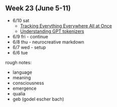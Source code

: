 

## Week 23 (June 5-11)

* 6/10 sat
  * [Tracking Everything Everywhere All at Once
](https://twitter.com/sstj389/status/1667000331958468608)
  - [Understanding GPT tokenizers](https://twitter.com/simonw/status/1666907671633567745)
* 6/9 fri - continue
* 6/8 thu - neurocreative markdown
* 6/7 wed - setup
* 6/6 tue

rough notes:
- language
- meaning
- consciousness
- emergence
- qualia
- geb (godel escher bach)